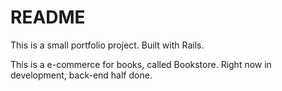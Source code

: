 # README

This is a small portfolio project. Built with Rails.

This is a e-commerce for books, called Bookstore. Right now in development, back-end half done.
